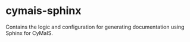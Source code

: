 # cymais-sphinx
Contains the logic and configuration for generating documentation using Sphinx for CyMaIS.
